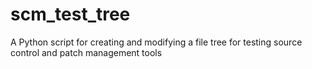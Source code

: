 # scm_test_tree
A Python script for creating and modifying a file tree for testing source control and patch management tools
